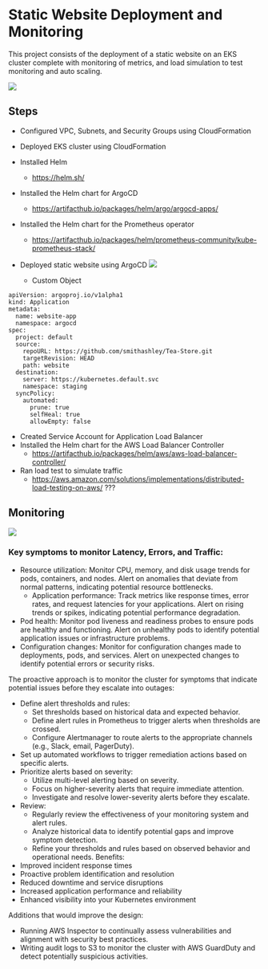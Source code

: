 # Static Website Deployment and Monitoring 
This project consists of the deployment of a static website on an EKS cluster complete with monitoring of metrics, and load simulation to test monitoring and auto scaling. 

![](https://github.com/smithashley/Tea-Store/blob/main/embedded_images/website.PNG)

## Steps
- Configured VPC, Subnets, and Security Groups using CloudFormation
- Deployed EKS cluster using CloudFormation
- Installed Helm
    - https://helm.sh/ 
- Installed the Helm chart for ArgoCD 
    - https://artifacthub.io/packages/helm/argo/argocd-apps/
- Installed the Helm chart for the Prometheus operator
    -  https://artifacthub.io/packages/helm/prometheus-community/kube-prometheus-stack/
- Deployed static website using ArgoCD
![](https://github.com/smithashley/Kubernetes-Deployment-1/blob/main/embedded_images/argo-app.PNG)

  - Custom Object
```
apiVersion: argoproj.io/v1alpha1
kind: Application
metadata:
  name: website-app
  namespace: argocd
spec:
  project: default
  source:
    repoURL: https://github.com/smithashley/Tea-Store.git
    targetRevision: HEAD
    path: website
  destination:
    server: https://kubernetes.default.svc
    namespace: staging
  syncPolicy:
    automated:
      prune: true
      selfHeal: true
      allowEmpty: false     
```
    
- Created Service Account for Application Load Balancer
- Installed the Helm chart for the AWS Load Balancer Controller
    - https://artifacthub.io/packages/helm/aws/aws-load-balancer-controller/ 
- Ran load test to simulate traffic
    - https://aws.amazon.com/solutions/implementations/distributed-load-testing-on-aws/ ???

## Monitoring
![](https://github.com/smithashley/Retail-Store-UI-Deployment/blob/main/embedded_images/grafana.png)

### Key symptoms to monitor Latency, Errors, and Traffic:
- Resource utilization: Monitor CPU, memory, and disk usage trends for pods, containers, and nodes. Alert on anomalies that deviate from normal patterns, indicating potential resource bottlenecks.
  - Application performance: Track metrics like response times, error rates, and request latencies for your applications. Alert on rising trends or spikes, indicating potential performance degradation.
- Pod health: Monitor pod liveness and readiness probes to ensure pods are healthy and functioning. Alert on unhealthy pods to identify potential application issues or infrastructure problems.
- Configuration changes: Monitor for configuration changes made to deployments, pods, and services. Alert on unexpected changes to identify potential errors or security risks.

The proactive approach is to monitor the cluster for symptoms that indicate potential issues before they escalate into outages:
- Define alert thresholds and rules:
    - Set thresholds based on historical data and expected behavior.
    - Define alert rules in Prometheus to trigger alerts when thresholds are crossed.
    - Configure Alertmanager to route alerts to the appropriate channels (e.g., Slack, email, PagerDuty).
- Set up automated workflows to trigger remediation actions based on specific alerts.
- Prioritize alerts based on severity:
    - Utilize multi-level alerting based on severity.
    - Focus on higher-severity alerts that require immediate attention.
    - Investigate and resolve lower-severity alerts before they escalate.
- Review:
    - Regularly review the effectiveness of your monitoring system and alert rules.
    - Analyze historical data to identify potential gaps and improve symptom detection.
    - Refine your thresholds and rules based on observed behavior and operational needs.
Benefits:
- Improved incident response times
- Proactive problem identification and resolution
- Reduced downtime and service disruptions
- Increased application performance and reliability
- Enhanced visibility into your Kubernetes environment

Additions that would improve the design:
- Running AWS Inspector to continually assess vulnerabilities and alignment with security best practices.
- Writing audit logs to S3 to monitor the cluster with AWS GuardDuty and detect potentially suspicious activities.
